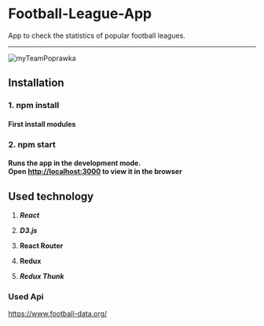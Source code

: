 # Football-League-App

App to check the statistics of popular football leagues.

---

![myTeamPoprawka](https://user-images.githubusercontent.com/35461058/94993082-ba0f6c80-058e-11eb-9029-290b67b7356a.gif)

## Installation

### 1. npm install

#### First install modules

### 2. npm start

#### Runs the app in the development mode.</br>Open [http://localhost:3000](http://localhost:3000) to view it in the browser

## Used technology

1. **_React_**

2. **_D3.js_**

3. **React Router**

4. ****Redux****

5. **_Redux Thunk_**

### Used Api

https://www.football-data.org/
